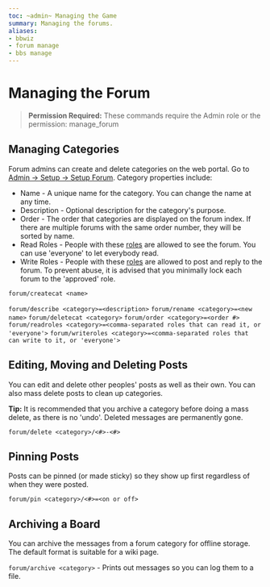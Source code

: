 ```yaml
---
toc: ~admin~ Managing the Game
summary: Managing the forums.
aliases:
- bbwiz
- forum manage
- bbs manage
---
```

# Managing the Forum

> **Permission Required:** These commands require the Admin role or the permission: manage\_forum

## Managing Categories

Forum admins can create and delete categories on the web portal.  Go to [Admin -> Setup -> Setup Forum](/forum-manage). Category properties include:

* Name - A unique name for the category. You can change the name at any time.
* Description - Optional description for the category's purpose.
* Order - The order that categories are displayed on the forum index. If there are multiple forums with the same order number, they will be sorted by name.
* Read Roles - People with these [roles](/help/roles) are allowed to see the forum. You can use 'everyone' to let everybody read.
* Write Roles - People with these [roles](/help/roles) are allowed to post and reply to the forum. To prevent abuse, it is advised that you minimally lock each forum to the 'approved' role.

`forum/createcat <name>`

`forum/describe <category>=<description>`
`forum/rename <category>=<new name>`
`forum/deletecat <category>`
`forum/order <category>=<order #>`
`forum/readroles <category>=<comma-separated roles that can read it, or 'everyone'>`
`forum/writeroles <category>=<comma-separated roles that can write to it, or 'everyone'>`

## Editing, Moving and Deleting Posts

You can edit and delete other peoples' posts as well as their own.  You can also mass delete posts to clean up categories.

**Tip:** It is recommended that you archive a category before doing a mass delete, as there is no 'undo'.  Deleted messages are permanently gone.

`forum/delete <category>/<#>-<#>`

## Pinning Posts

Posts can be pinned (or made sticky) so they show up first regardless of when they were posted.

`forum/pin <category>/<#>=<on or off>`

## Archiving a Board

You can archive the messages from a forum category for offline storage.  The default format is suitable for a wiki page.

`forum/archive <category>` - Prints out messages so you can log them to a file.
